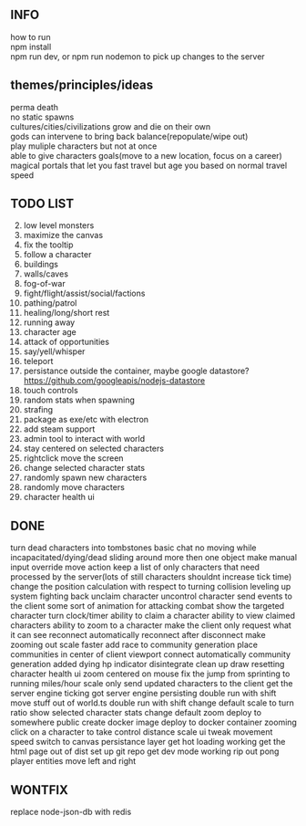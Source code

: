 ## INFO
how to run  
npm install  
npm run dev, or npm run nodemon to pick up changes to the server 

## themes/principles/ideas
perma death  
no static spawns  
cultures/cities/civilizations grow and die on their own  
gods can intervene to bring back balance(repopulate/wipe out)  
play muliple characters but not at once  
able to give characters goals(move to a new location, focus on a career)  
magical portals that let you fast travel but age you based on normal travel speed

## TODO LIST
2. low level monsters
3. maximize the canvas
4. fix the tooltip
5. follow a character
6. buildings
7. walls/caves
8. fog-of-war
9. fight/flight/assist/social/factions
10. pathing/patrol
11. healing/long/short rest
12. running away
13. character age
14. attack of opportunities
15. say/yell/whisper
16. teleport
17. persistance outside the container, maybe google datastore? https://github.com/googleapis/nodejs-datastore
18. touch controls
19. random stats when spawning 
20. strafing 
21. package as exe/etc with electron
22. add steam support
23. admin tool to interact with world
24. stay centered on selected characters
25. rightclick move the screen
26. change selected character stats
27. randomly spawn new characters
28. randomly move characters
29. character health ui

## DONE
turn dead characters into tombstones
basic chat
no moving while incapacitated/dying/dead 
sliding around more then one object
make manual input override move action
keep a list of only characters that need processed by the server(lots of still characters shouldnt increase tick time)
change the position calculation with respect to turning
collision 
leveling up system 
fighting back
unclaim character
uncontrol character
send events to the client
some sort of animation for attacking
combat
show the targeted character
turn clock/timer
ability to claim a character 
ability to view claimed characters
ability to zoom to a character
make the client only request what it can see
reconnect automatically
reconnect after disconnect
make zooming out scale faster
add race to community generation
place communities in center of client viewport
connect automatically
community generation
added dying hp indicator
disintegrate
clean up draw resetting
character health ui
zoom centered on mouse
fix the jump from sprinting to running
miles/hour scale
only send updated characters to the client
get the server engine ticking
got server engine persisting
double run with shift
move stuff out of world.ts
double run with shift
change default scale to turn ratio
show selected character stats
change default zoom
deploy to somewhere public
create docker image
deploy to docker container
zooming
click on a character to take control
distance scale ui
tweak movement speed
switch to canvas
persistance layer
get hot loading working
get the html page out of dist
set up git repo
get dev mode working
rip out pong
player entities
move left and right

## WONTFIX
replace node-json-db with redis
